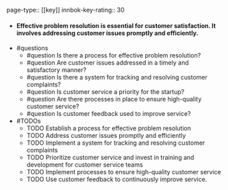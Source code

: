 page-type:: [[key]]
innbok-key-rating:: 30
- #### Effective problem resolution is essential for customer satisfaction. It involves addressing customer issues promptly and efficiently.
- #questions
  - #question Is there a process for effective problem resolution?
  - #question Are customer issues addressed in a timely and satisfactory manner?
  - #question Is there a system for tracking and resolving customer complaints?
  - #question Is customer service a priority for the startup?
  - #question Are there processes in place to ensure high-quality customer service?
  - #question Is customer feedback used to improve service?
- #TODOs
  - TODO Establish a process for effective problem resolution
  - TODO  Address customer issues promptly and efficiently
  - TODO  Implement a system for tracking and resolving customer complaints
  - TODO Prioritize customer service and invest in training and development for customer service teams
  - TODO  Implement processes to ensure high-quality customer service
  - TODO  Use customer feedback to continuously improve service.



